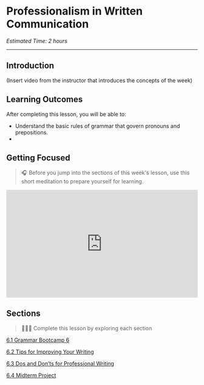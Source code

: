 # Professionalism in Written Communication
*Estimated Time: 2 hours*

---
## Introduction
(Insert video from the instructor that introduces the concepts of the week)


## Learning Outcomes

After completing this lesson, you will be able to:

- Understand the basic rules of grammar that govern pronouns and prepositions.
- 

## Getting Focused

>🎧 Before you jump into the sections of this week's lesson, use this short meditation to prepare yourself for learning. 

<div style="position: relative; padding-bottom: 56.25%; height: 0;"><iframe src="https://www.youtube.com/embed/cZJAsW_5SRA" title="YouTube video player" frameborder="0" allow="accelerometer; autoplay; clipboard-write; encrypted-media; gyroscope; picture-in-picture" allowfullscreen style="position: absolute; top: 0; left: 0; width: 100%; height: 100%;"></iframe></div>

## Sections

> 👩🏿‍🏫 Complete this lesson by exploring each section

[6.1 Grammar Bootcamp 6](/communicating-for-success/professionalism-in-written-communication/grammar-bootcamp-6.md)

[6.2 Tips for Improving Your Writing](/communicating-for-success/professionalism-in-written-communication/writing-tips.md)

[6.3 Dos and Don’ts for Professional Writing](/communicating-for-success/professionalism-in-written-communication/top-5-don-ts-for-professional-writing.md)

[6.4 Midterm Project](/communicating-for-success/midterm-project-product-requirements-document.md)

